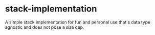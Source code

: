 # stack-implementation
A simple stack implementation for fun and personal use that's data type agnostic and does not pose a size cap.

